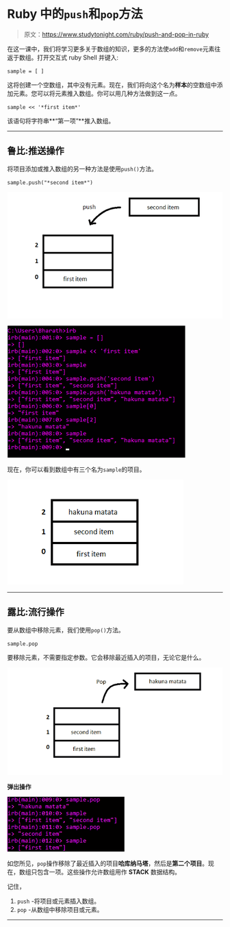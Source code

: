 # Ruby 中的`push`和`pop`方法

> 原文：<https://www.studytonight.com/ruby/push-and-pop-in-ruby>

在这一课中，我们将学习更多关于数组的知识，更多的方法使`add`和`remove`元素往返于数组。打开交互式 ruby Shell 并键入:

```
sample = [ ]
```

这将创建一个空数组，其中没有元素。现在，我们将向这个名为**样本**的空数组中添加元素。您可以将元素推入数组。你可以用几种方法做到这一点。

```
sample << '*first item*'
```

该语句将字符串**“第一项”**推入数组。

* * *

## 鲁比:推送操作

将项目添加或推入数组的另一种方法是使用`push()`方法。

```
sample.push("*second item*")
```

![Push function in Ruby](img/66bf081fe975cb00a39148da67aa2e31.png)

![Push function in Ruby](img/7cb00d136a58e02314871aa21f02f424.png)

现在，你可以看到数组中有三个名为`sample`的项目。

![Push example in Ruby](img/2f5a7ae1eebe4aa5de918ec8f2c8862f.png)

* * *

## 露比:流行操作

要从数组中移除元素，我们使用`pop()`方法。

```
sample.pop
```

要移除元素，不需要指定参数。它会移除最近插入的项目，无论它是什么。

![Pop function in Ruby](img/3232df074c043a7e50d2369429f0ae2d.png)

**弹出操作**

![Pop function in Ruby](img/f66d3114e1228b030e7755b2c9d9ab4c.png)

如您所见，`pop`操作移除了最近插入的项目**哈库纳马塔**，然后是**第二个项目**。现在，数组只包含一项。这些操作允许数组用作 **STACK** 数据结构。

记住，

1.  `push` -将项目或元素插入数组。
2.  `pop` -从数组中移除项目或元素。

* * *